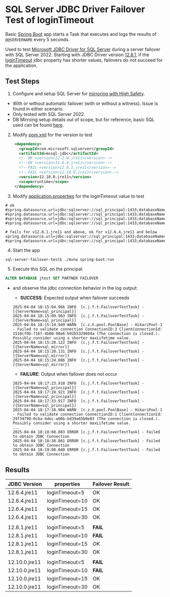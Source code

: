 # SQL Server JDBC Driver Failover Test of loginTimeout
Basic [Spring Boot](https://github.com/spring-projects/spring-boot) app starts a Task that executes and logs the results of `@@SERVERNAME` every 5 seconds. 

Used to test [Microsoft JDBC Driver for SQL Server](https://github.com/microsoft/mssql-jdbc) during a server failover with SQL Server 2022. Starting with JDBC Driver version [12.8.1](https://learn.microsoft.com/en-us/sql/connect/jdbc/release-notes-for-the-jdbc-driver?view=sql-server-ver16#128), if the [loginTimeout](https://learn.microsoft.com/en-us/sql/connect/jdbc/understand-timeouts?view=sql-server-ver16) jdbc property has shorter values, failovers do not succeed for the application.

## Test Steps


1. Configure and setup SQL Server for [mirroring with High Safety](https://learn.microsoft.com/en-us/sql/database-engine/database-mirroring/database-mirroring-sql-server?view=sql-server-ver16).
-  With or without automatic failover (with or without a witness). Issue is found in either scenario. 
- Only tested with SQL Server 2022.
- DB Mirroing setup details out of scope, but for reference, basic SQL used can be found [here](./src/main/resources/db/db-setup.sql). 

2. Modify [pom.xml](./pom.xml) for the version to test
```xml
    <dependency>
      <groupId>com.microsoft.sqlserver</groupId>
      <artifactId>mssql-jdbc</artifactId>
      <!--OK <version>12.2.0.jre11</version>-->
      <!--OK <version>12.6.4.jre11</version>-->
      <!--FAIL <version>12.8.1.jre11</version>-->
      <!--FAIL <version>12.10.0.jre11</version>-->
      <version>12.10.0.jre11</version>
      <scope>runtime</scope>
    </dependency>
```

3. Modify [application.properties](./src/main/resources/application.properties) for the loginTimeout value to test
```properties
# ok
#spring.datasource.url=jdbc:sqlserver://sql_principal:1433;databaseName=jtest;failoverPartner=sql_mirror;trustServerCertificate=true;encrypt=true; 
#spring.datasource.url=jdbc:sqlserver://sql_principal:1433;databaseName=jtest;failoverPartner=sql_mirror;trustServerCertificate=true;encrypt=true;loginTimeout=15
#spring.datasource.url=jdbc:sqlserver://sql_principal:1433;databaseName=jtest;failoverPartner=sql_mirror;trustServerCertificate=true;encrypt=true;loginTimeout=30;  
#spring.datasource.url=jdbc:sqlserver://sql_principal:1433;databaseName=jtest;failoverPartner=sql_mirror;trustServerCertificate=true;encrypt=true;loginTimeout=60;

# fails for v12.8.1.jre11 and above, ok for v12.6.4.jre11 and below
spring.datasource.url=jdbc:sqlserver://sql_principal:1433;databaseName=jtest;failoverPartner=sql_mirror;trustServerCertificate=true;encrypt=true;loginTimeout=5;
#spring.datasource.url=jdbc:sqlserver://sql_principal:1433;databaseName=jtest;failoverPartner=sql_mirror;trustServerCertificate=true;encrypt=true;loginTimeout=10;
```

4. Start the app
```bash
sql-server-failover-test$ ./mvnw spring-boot:run
```

5. Execute this SQL on the principal:
```SQL
ALTER DATABASE jtest SET PARTNER FAILOVER
```
-  and observe the jdbc connection behavior in the log output:
    - **SUCCESS**: Expected output when failover succeeds
    ```log
    2025-04-04 18:15:04.966 INFO  [c.j.f.t.FailoverTestTask] - [{ServerName=sql_principal}]
    2025-04-04 18:15:09.963 INFO  [c.j.f.t.FailoverTestTask] - [{ServerName=sql_principal}]
    2025-04-04 18:15:14.949 WARN  [c.z.h.pool.PoolBase] - HikariPool-1 - Failed to validate connection ConnectionID:3 ClientConnectionId: 1510cf9b-716f-4b00-98e6-b92b5329604a (The connection is closed.). Possibly consider using a shorter maxLifetime value.
    2025-04-04 18:15:20.122 INFO  [c.j.f.t.FailoverTestTask] - [{ServerName=sql_mirror}]
    2025-04-04 18:15:20.131 INFO  [c.j.f.t.FailoverTestTask] - [{ServerName=sql_mirror}]
    2025-04-04 18:15:24.886 INFO  [c.j.f.t.FailoverTestTask] - [{ServerName=sql_mirror}]
    ```

    - **FAILURE**: Output when failover does not occur
    ```log
    2025-04-04 18:17:23.918 INFO  [c.j.f.t.FailoverTestTask] - [{ServerName=sql_principal}]
    2025-04-04 18:17:28.921 INFO  [c.j.f.t.FailoverTestTask] - [{ServerName=sql_principal}]
    2025-04-04 18:17:33.917 INFO  [c.j.f.t.FailoverTestTask] - [{ServerName=sql_principal}]
    2025-04-04 18:17:38.904 WARN  [c.z.h.pool.PoolBase] - HikariPool-1 - Failed to validate connection ConnectionID:1 ClientConnectionId: 29f34790-0c6a-4dec-a06b-bd39a65b0e03 (The connection is closed.). Possibly consider using a shorter maxLifetime value.
    ...
    2025-04-04 18:18:08.883 ERROR [c.j.f.t.FailoverTestTask] - Failed to obtain JDBC Connection
    2025-04-04 18:18:38.861 ERROR [c.j.f.t.FailoverTestTask] - Failed to obtain JDBC Connection
    2025-04-04 18:19:08.840 ERROR [c.j.f.t.FailoverTestTask] - Failed to obtain JDBC Connection
    ```

## Results

| JDBC Version | properties | Failover Result |
| ------------ | ---------- | --------------- |
| 12.6.4.jre11 | loginTimeout=5 | OK |
| 12.6.4.jre11 | loginTimeout=10 | OK |
| 12.6.4.jre11 | loginTimeout=15 | OK |
| 12.6.4.jre11 | loginTimeout=30 | OK |
| |
| 12.8.1.jre11 | loginTimeout=5 | **FAIL** |
| 12.8.1.jre11 | loginTimeout=10 | **FAIL** |
| 12.8.1.jre11 | loginTimeout=15 | OK |
| 12.8.1.jre11 | loginTimeout=30 | OK |
| |
| 12.10.0.jre11 | loginTimeout=5 | **FAIL** |
| 12.10.0.jre11 | loginTimeout=10 | **FAIL** |
| 12.10.0.jre11 | loginTimeout=15 | OK |
| 12.10.0.jre11 | loginTimeout=30 | OK |

